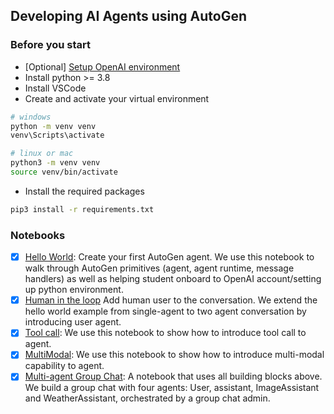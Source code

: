 ## Developing AI Agents using AutoGen
### Before you start
- [Optional] [Setup OpenAI environment](./EnvironmentSetup.md)
- Install python >= 3.8
- Install VSCode
- Create and activate your virtual environment
```bash
# windows
python -m venv venv
venv\Scripts\activate

# linux or mac
python3 -m venv venv
source venv/bin/activate
```
- Install the required packages
```bash
pip3 install -r requirements.txt
```

### Notebooks
- [x] [Hello World](HelloWorld.ipynb): Create your first AutoGen agent. We use this notebook to walk through AutoGen primitives (agent, agent runtime, message handlers) as well as helping student onboard to OpenAI account/setting up python environment.
- [x] [Human in the loop](./HumanInTheLoop.ipynb) Add human user to the conversation. We extend the hello world example from single-agent to two agent conversation by introducing user agent.
- [x] [Tool call](./ToolCall%20and%20MultiModa.ipynb): We use this notebook to show how to introduce tool call to agent.
- [x] [MultiModal](./MultiModal%20chat.ipynb): We use this notebook to show how to introduce multi-modal capability to agent.
- [x] [Multi-agent Group Chat](./Multi-agent%20GroupChat.ipynb): A notebook that uses all building blocks above. We build a group chat with four agents: User, assistant, ImageAssistant and WeatherAssistant, orchestrated by a group chat admin.
